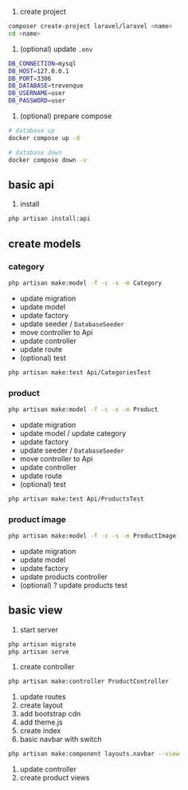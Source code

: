 1. create project

```bash
composer create-project laravel/laravel <name>
cd <name>
```

1. (optional) update `.env`

```bash
DB_CONNECTION=mysql
DB_HOST=127.0.0.1
DB_PORT=3306
DB_DATABASE=trevenque
DB_USERNAME=user
DB_PASSWORD=user
```

1. (optional) prepare compose

```bash
# database up
docker compose up -d

# database down
docker compose down -v
```

## basic api

1. install

```bash
php artisan install:api
```

## create models

### category

```bash
php artisan make:model -f -c -s -m Category
```

- update migration
- update model
- update factory
- update seeder / `DatabaseSeeder`
- move controller to Api
- update controller
- update route
- (optional) test

```bash
php artisan make:test Api/CategoriesTest
```

### product

```bash
php artisan make:model -f -c -s -m Product
```

- update migration
- update model / update category
- update factory
- update seeder / `DatabaseSeeder`
- move controller to Api
- update controller
- update route
- (optional) test

```bash
php artisan make:test Api/ProductsTest
```

### product image

```bash
php artisan make:model -f -c -s -m ProductImage
```

- update migration
- update model
- update factory
- update products controller
- (optional) ? update products test

## basic view

1. start server

```bash
php artisan migrate
php artisan serve
```

1. create controller

```bash
php artisan make:controller ProductController
```

1. update routes
1. create layout
1. add bootstrap cdn
1. add theme.js
1. create index
1. basic navbar with switch

```bash
php artisan make:component layouts.navbar --view
```

1. update controller
1. create product views
